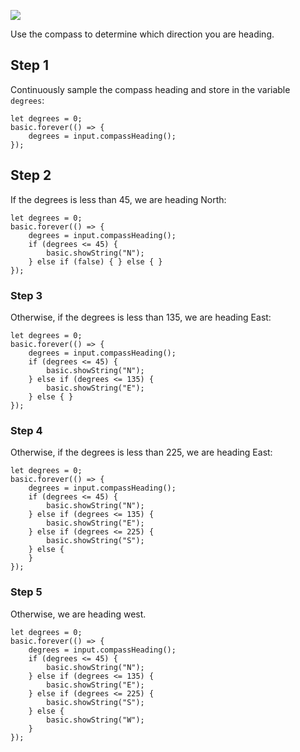 ![](/static/mb/projects/a5-compass.png)

Use the compass to determine which direction you are heading.

## Step 1

Continuously sample the compass heading and store in the variable `degrees`:

```blocks
let degrees = 0;
basic.forever(() => {
    degrees = input.compassHeading();
});
```

## Step 2

If the degrees is less than 45, we are heading North:

```blocks
let degrees = 0;
basic.forever(() => {
    degrees = input.compassHeading();
    if (degrees <= 45) {
        basic.showString("N");
    } else if (false) { } else { }
});
```

### Step 3

Otherwise, if the degrees is less than 135, we are heading East:

```blocks
let degrees = 0;
basic.forever(() => {
    degrees = input.compassHeading();
    if (degrees <= 45) {
        basic.showString("N");
    } else if (degrees <= 135) {
        basic.showString("E");
    } else { }
});
```

### Step 4

Otherwise, if the degrees is less than 225, we are heading East:

```blocks
let degrees = 0;
basic.forever(() => {
    degrees = input.compassHeading();
    if (degrees <= 45) {
        basic.showString("N");
    } else if (degrees <= 135) {
        basic.showString("E");
    } else if (degrees <= 225) {
        basic.showString("S");
    } else {
    }
});
```

### Step 5

Otherwise, we are heading west. 

```blocks
let degrees = 0;
basic.forever(() => {
    degrees = input.compassHeading();
    if (degrees <= 45) {
        basic.showString("N");
    } else if (degrees <= 135) {
        basic.showString("E");
    } else if (degrees <= 225) {
        basic.showString("S");
    } else {
        basic.showString("W");
    }
});
```